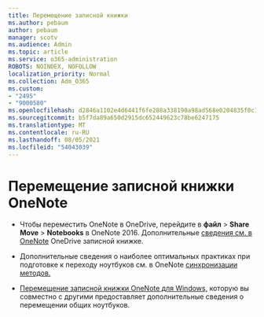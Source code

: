```yaml
---
title: Перемещение записной книжки
ms.author: pebaum
author: pebaum
manager: scotv
ms.audience: Admin
ms.topic: article
ms.service: o365-administration
ROBOTS: NOINDEX, NOFOLLOW
localization_priority: Normal
ms.collection: Adm_O365
ms.custom:
- "2495"
- "9000580"
ms.openlocfilehash: d2846a1102e4d6441f6fe288a338190a98ad568e0204835f0c1e1f4ea634cf56
ms.sourcegitcommit: b5f7da89a650d2915dc652449623c78be6247175
ms.translationtype: MT
ms.contentlocale: ru-RU
ms.lasthandoff: 08/05/2021
ms.locfileid: "54043039"
---
```

# <a name="how-to-move-a-onenote-notebook"></a>Перемещение записной книжки OneNote

* Чтобы переместить OneNote в OneDrive, перейдите в **файл**  >  **Share Move**  >  **Notebooks** в OneNote 2016. Дополнительные [сведения см. в OneNote](https://support.office.com/article/Move-a-OneNote-notebook-to-OneDrive-0af0a141-0bdf-49ab-9e50-45dbcca44082) OneDrive записной книжке.

* Дополнительные сведения о наиболее оптимальных практиках при подготовке к переходу ноутбуков см. в OneNote [синхронизации методов.](https://support.microsoft.com/help/2819334/onenote-syncing-best-practices)

* [Перемещение записной книжки OneNote для Windows,](https://support.office.com/article/Move-a-OneNote-for-Windows-notebook-that-you-ve-shared-with-others-56c7659e-1850-49a6-8874-e2db6b440cd4) которую вы совместно с другими предоставляет дополнительные сведения о перемещении общих ноутбуков.
